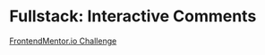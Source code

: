 # Fullstack: Interactive Comments

[FrontendMentor.io Challenge](https://www.frontendmentor.io/challenges/interactive-comments-section-iG1RugEG9)